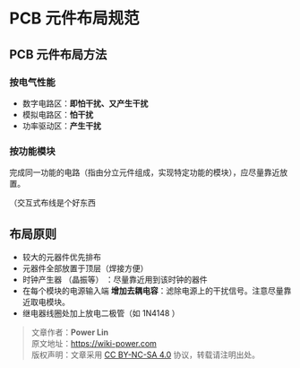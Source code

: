 
# PCB 元件布局规范

## PCB 元件布局方法

### 按电气性能

* 数字电路区：**即怕干扰、又产生干扰**
* 模拟电路区：**怕干扰**
* 功率驱动区：**产生干扰**

### 按功能模块

完成同一功能的电路（指由分立元件组成，实现特定功能的模块），应尽量靠近放置。

（交互式布线是个好东西

## 布局原则

* 较大的元器件优先排布
* 元器件全部放置于顶层（焊接方便）
* 时钟产生器 （晶振等） ：尽量靠近用到该时钟的器件
* 在每个模块的电源输入端 **增加去耦电容**：滤除电源上的干扰信号。注意尽量靠近取电模块。
* 继电器线圈处加上放电二极管（如 1N4148 ）

> 文章作者：**Power Lin**  
> 原文地址：<https://wiki-power.com>  
> 版权声明：文章采用 [CC BY-NC-SA 4.0](https://creativecommons.org/licenses/by/4.0/deed.zh) 协议，转载请注明出处。